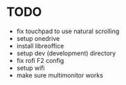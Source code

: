 # TODO
- fix touchpad to use natural scrolling
- setup onedrive
- install libreoffice
- setup dev (development) directory
- fix rofi F2 config
- setup wifi
- make sure multimonitor works

